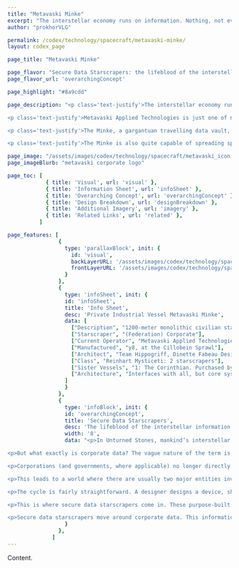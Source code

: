 ```yaml
---
title: "Metavaski Minke"
excerpt: "The interstellar economy runs on information. Nothing, not even exotic matter ripped straight from black holes, is as precious as a corporation’s data."
author: "prokhorVLG"

permalink: /codex/technology/spacecraft/metavaski-minke/
layout: codex_page

page_title: "Metavaski Minke"

page_flavor: "Secure Data Starscrapers: the lifeblood of the interstellar information economy"
page_flavor_url: 'overarchingConcept'

page_highlight: "#8a9cdd"

page_description: "<p class='text-justify'>The interstellar economy runs on information. Nothing, not even exotic matter ripped straight from black holes, is as precious as a corporation’s data.</p>

<p class='text-justify'>Metavaski Applied Technologies is just one of numerous similar organizations and corporations that can be found among the stars. Their mission statement: the secure transport and delivery of information to and from research labs and manufactories.</p>

<p class='text-justify'>The Minke, a gargantuan travelling data vault, is their first and only starscraper. Designed to contain valuable blueprints, design specifications, and prototypes for numerous products, it is invulnerable to all but the most brutal and focused of direct assaults due to a battery of low-powered cargo railguns, self-destructing vaults, and Bogatyr security forces.</p>

<p class='text-justify'>The Minke is also quite capable of spreading spoof data and fake, malicious corporate secrets among a solar system’s UNIT networks. Illegal in most places, but for an exorbidant fee, this secondary service is also provided by Metavaski.</p>"

page_image: "/assets/images/codex/technology/spacecraft/metavaski_icon.png"
page_imageBlurb: "metavaski corporate logo"

page_toc: [ 
            { title: 'Visual', url: 'visual' },
            { title: 'Information Sheet', url: 'infoSheet' },
            { title: 'Overarching Concept', url: 'overarchingConcept' }, 
            { title: 'Design Breakdown', url: 'designBreakdown' },
            { title: 'Additional Imagery', url: 'imagery' },
            { title: 'Related Links', url: 'related' }, 
          ]

page_features: [
                { 
                  type: 'parallaxBlock', init: {
                    id: 'visual',
                    backLayerURL: '/assets/images/codex/technology/spacecraft/minke_bg.png',
                    frontLayerURL: '/assets/images/codex/technology/spacecraft/minke_ship.png',
                  } 
                },
                {
                  type: 'infoSheet', init: {
                  id: 'infoSheet',
                  title: 'Info Sheet',
                  desc: 'Private Industrial Vessel Metavaski Minke',
                  data: [
                    ["Description", "1200-meter monolithic civilian starscraper designed to transport secure information, including blueprints, design specifications, and prototypes."],
                    ["Starscraper", "(Federation) Corporate"],
                    ["Current Operator", "Metavaski Applied Technologies LLC, subsidiary of Bloomingbelt Financial, subsidiary of CAUCorp"],
                    ["Manufactured", "y8, at the Cillobein Sprawl"],
                    ["Architect", "Team Hippogriff, Dinette Fabeau Design LLC (subsidiary of Reinhart HIC)"],
                    ["Class", "Reinhart Mysticeti: 2 starscrapers"],
                    ["Sister Vessels", "1: The Corinthian. Purchased by an unknown League faction. Current wereabouts unknown. Last known activity, apprehended by Confederate Caravansarai Trade Administration."],
                    ["Architecture", "Interfaces with all, but core systems are mostly built upon IBM."],
                  ]
                  } 
                },
                {
                  type: 'infoBlock', init: {
                  id: 'overarchingConcept',
                  title: 'Secure Data Starscrapers',
                  desc: 'The lifeblood of the interstellar information economy',
                  width: '8',
                  data: "<p>In Unturned Stones, mankind’s interstellar economy runs on information. Nothing, not even exotic matter ripped straight from black holes, is as precious as a corporation’s data.</p>

<p>But what exactly is corporate data? The vague nature of the term is intentional, but to understand why, you’d have to understand the Interstellar Information Economy.</p>

<p>Corporations (and governments, where applicable) no longer directly manufacture or implement the products that they design outside of, perhaps, their own homesystem. Due to the vast distances in space and the tremendous difficulty of shipping interstellar, each system has its own local manufacturer, which in turn license or otherwise make deals for designs created by dedicated design companies in developed systems.</p>

<p>This leads to a world where there are usually two major entities involved in any manufactured product, whether that’s a starship, home appliance, prefab building, even wireless services and drill bits. There are the designers - the groups located in developed solar systems that handle all things design related, and the manufactories - often single-system companies or local governments that handle the manufacturing of those products within that system.</p>

<p>The cycle is fairly straightforward. A designer designs a device, ships the blueprint and prototype to extrasolar manufactories, and receives royalties from each one as they manufacture and distribute their product. If a manufactory swindles a designer, all designers stop dealing with that manufactory. This leads to a vulnerability, however - if a designer’s blueprint is leaked, the designer almost always collapses immediately as a company.</p>

<p>This is where secure data starscrapers come in. These purpose-built behemoths are the futuristic amalgamation of cargo vessels and armored cars, where self-destructing vaults replace cargo containers and servers replace cash. These traveling fortresses, often operated by third party security and technology companies (such as Metavaski in the Minke's case), are virtually impossible to assault - let alone hack or steal from. However, they do become exposed during data transfers…</p>

<p>Secure data starscrapers move around corporate data. This information, usually considered to be blueprints, design specifications, and prototypes, can also take the form of any sort of data that a corporation considers valuable enough to its operation that they don't want it seen for fear of it impacting their business. This includes research: databases and studies on who and how people use their products; business strategies: future plans for expansion; and other information less conventional.</p>",
                  } 
                },
              ]
---
```


Content.